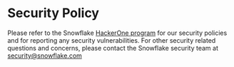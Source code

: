 # Security Policy

Please refer to the Snowflake [HackerOne program](https://hackerone.com/snowflake?type=team) for our security policies and for reporting any security vulnerabilities.
For other security related questions and concerns, please contact the Snowflake security team at security@snowflake.com
